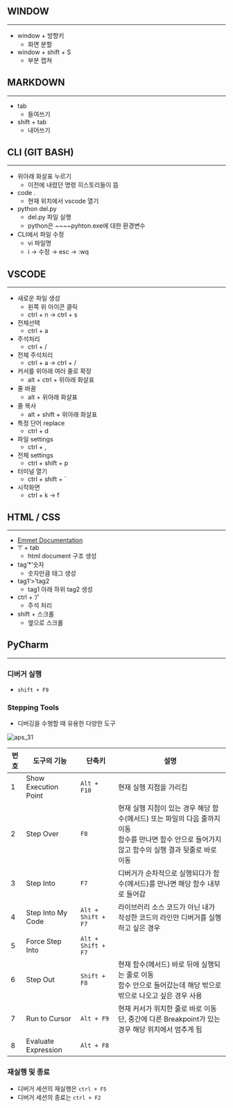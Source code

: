 ## WINDOW

---

- window + 방향키
  - 화면 분할
- window + shift + S
  - 부분 캡쳐

## MARKDOWN

---

- tab
  - 들여쓰기
- shift + tab
  - 내어쓰기

## CLI (GIT BASH)

---

- 위아래 화살표 누르기
  - 이전에 내렸던 명령 히스토리들이 뜸
- code .
  - 현재 위치에서 vscode 열기
- python del.py
  - del.py 파일 실행
  - python은 ~~~~pyhton.exe에 대한 환경변수
- CLI에서 파일 수정
  - vi 파일명
  - i → 수정 → esc → :wq

## VSCODE

---

- 새로운 파일 생성
  - 왼쪽 위 아이콘 클릭
  - ctrl + n → ctrl + s
- 전체선택
  - ctrl + a
- 주석처리
  - ctrl + /
- 전체 주석처리
  - ctrl + a → ctrl + /
- 커서를 위아래 여러 줄로 확장
  - alt + ctrl + 위아래 화살표
- 줄 바꿈
  - alt + 위아래 화살표
- 줄 복사
  - alt + shift + 위아래 화살표
- 특정 단어 replace
  - ctrl + d
- 파일 settings
  - ctrl + ,
- 전체 settings
  - ctrl + shift + p
- 터미널 열기
  - ctrl + shift + `
- 시작화면
  - ctrl + k → f

## HTML / CSS

---

- [Emmet Documentation](https://docs.emmet.io/cheat-sheet/)
- ‘!’ + tab
  - html document 구조 생성
- tag’\*’숫자
  - 숫자만큼 태그 생성
- tag1‘>’tag2
  - tag1 아래 하위 tag2 생성
- ctrl + ‘/’
  - 주석 처리
- shift + 스크롤
  - 옆으로 스크롤

## PyCharm

---

### 디버거 실행

- `shift + F9`

### Stepping Tools

- 디버깅을 수행할 때 유용한 다양한 도구

![aps_31](https://user-images.githubusercontent.com/86648892/184479545-17d7412e-a520-45d9-8c67-9998c689dfbd.png)

| 번호 | 도구의 기능          | 단축키             | 설명                                                                                                                                                   |
| ---- | -------------------- | ------------------ | ------------------------------------------------------------------------------------------------------------------------------------------------------ |
| 1    | Show Execution Point | `Alt + F10`        | 현재 실행 지점을 가리킴                                                                                                                                |
| 2    | Step Over            | `F8`               | 현재 실행 지점이 있는 경우 해당 함수(메서드) 또는 파일의 다음 줄까지 이동<br>함수를 만나면 함수 안으로 들어가지 않고 함수의 실행 결과 뒷줄로 바로 이동 |
| 3    | Step Into            | `F7`               | 디버거가 순차적으로 실행되다가 함수(메서드)를 만나면 해당 함수 내부로 들어감                                                                           |
| 4    | Step Into My Code    | `Alt + Shift + F7` | 라이브러리 소스 코드가 아닌 내가 작성한 코드의 라인만 디버거를 실행하고 싶은 경우                                                                      |
| 5    | Force Step Into      | `Alt + Shift + F7` |                                                                                                                                                        |
| 6    | Step Out             | `Shift + F8`       | 현재 함수(메서드) 바로 뒤에 실행되는 줄로 이동<br>함수 안으로 들어갔는데 해당 밖으로 밖으로 나오고 싶은 경우 사용                                      |
| 7    | Run to Cursor        | `Alt + F9`         | 현재 커서가 위치한 줄로 바로 이동<br>단, 중간에 다른 Breakpoint가 있는 경우 해당 위치에서 멈추게 됨                                                    |
| 8    | Evaluate Expression  | `Alt + F8`         |                                                                                                                                                        |

### 재실행 및 종료

- 디버거 세션의 재실행은 `ctrl + F5`
- 디버거 세션의 종료는 `ctrl + F2`
